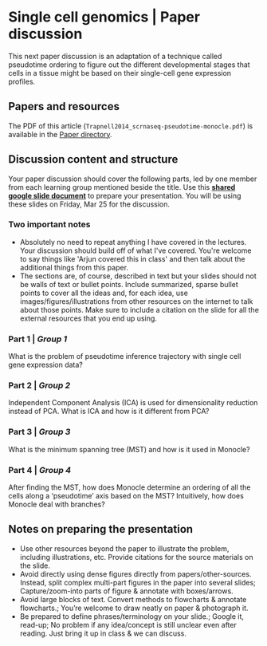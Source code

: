 # Single cell genomics | Paper discussion

This next paper discussion is an adaptation of a technique called pseudotime ordering to figure out the different developmental stages that cells in a tissue might be based on their single-cell gene expression profiles.


## Papers and resources
The PDF of this article (`Trapnell2014_scrnaseq-pseudotime-monocle.pdf`) is available in the [Paper directory](https://github.com/krishnanlab/teaching/blob/master/2022-spring_compbio/Papers/).


## Discussion content and structure
Your paper discussion should cover the following parts, led by one member from each learning group mentioned beside the title. Use this **[shared google slide document](https://docs.google.com/presentation/d/13HVajy6xRcISmBIfWysMjDruHHJ-NYU2M2vcPLdtYsI/edit?usp=sharing)** to prepare your presentation. You will be using these slides on Friday, Mar 25 for the discussion.

### Two important notes
* Absolutely no need to repeat anything I have covered in the lectures. Your discussion should build off of what I've covered. You're welcome to say things like 'Arjun covered this in class' and then talk about the additional things from this paper.
* The sections are, of course, described in text but your slides should not be walls of text or bullet points. Include summarized, sparse bullet points to cover all the ideas and, for each idea, use images/figures/illustrations from other resources on the internet to talk about those points. Make sure to include a citation on the slide for all the external resources that you end up using.


### Part 1 | _Group 1_
What is the problem of pseudotime inference trajectory with single cell gene expression data?

### Part 2 | _Group 2_
Independent Component Analysis (ICA) is used for dimensionality reduction instead of PCA. What is ICA and how is it different from PCA?

### Part 3 | _Group 3_
What is the minimum spanning tree (MST) and how is it used in Monocle?

### Part 4 | _Group 4_
After finding the MST, how does Monocle determine an ordering of all the cells along a ‘pseudotime’ axis based on the MST? Intuitively, how does Monocle deal with branches?

## Notes on preparing the presentation
* Use other resources beyond the paper to illustrate the problem, including illustrations, etc. Provide citations for the source materials on the slide.
* Avoid directly using dense figures directly from papers/other-sources. Instead, split complex multi-part figures in the paper into several slides; Capture/zoom-into parts of figure & annotate with boxes/arrows.
* Avoid large blocks of text. Convert methods to flowcharts & annotate flowcharts.; You’re welcome to draw neatly on paper & photograph it.
* Be prepared to define phrases/terminology on your slide.; Google it, read-up; No problem if any idea/concept is still unclear even after reading. Just bring it up in class & we can discuss.
